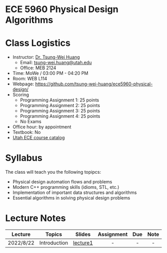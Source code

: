 # ECE 5960 Physical Design Algorithms



# Class Logistics

+ Instructor: [Dr. Tsung-Wei Huang](https://tsung-wei-huang.github.io/)
  + Email: tsung-wei.huang@utah.edu
  + Office: MEB 2124
+ Time: MoWe / 03:00 PM - 04:20 PM
+ Room: WEB L114
+ Webpage: https://github.com/tsung-wei-huang/ece5960-physical-design/
+ Scoring
  + Programming Assignment 1: 25 points
  + Programming Assignment 2: 25 points
  + Programming Assignment 3: 25 points
  + Programming Assignment 4: 25 points
  + No Exams
+ Office hour: by appointment
+ Textbook: No
+ [Utah ECE course catalog](https://student.apps.utah.edu/uofu/stu/ClassSchedules/main/1228/class_list.html?subject=ECE)

# Syllabus

The class will teach you the following topipcs:

+ Physical design automation flows and problems
+ Modern C++ programming skills (idioms, STL, etc.)
+ Implementation of important data structures and algorithms
+ Essential algorithms in solving physical design problems

# Lecture Notes

| Lecture  | Topics | Slides | Assignment | Due | Note |
| :-:      | :-:    | :-:    | :-: | :-:        | :-: | 
| 2022/8/22 | Introduction | [lecture1](Lectures/lecture1.pdf) | - | - | - |

